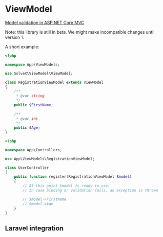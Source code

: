 # ViewModel

[Model validation in ASP.NET Core MVC](https://docs.microsoft.com/en-us/aspnet/core/mvc/models/validation)

Note: this library is still in beta. We might make incompatible changes until version 1.

A short example:

```php
<?php

namespace App\ViewModels;

use SolveX\ViewModel\ViewModel;

class RegistrationViewModel extends ViewModel
{
    /**
     * @var string
     */
    public $FirstName;
    
    /**
     * @var int
     */
    public $Age;
}
```

```php
<?php

namespace App\Controllers;

use App\ViewModels\RegistrationViewModel;

class UserController
{
    public function register(RegistrationViewModel $model)
    {
        // At this point $model is ready to use.
        // In case binding or validation fails, an exception is thrown during model construction.

        // $model->FirstName
        // $model->Age
    }
}
```

## Laravel integration
